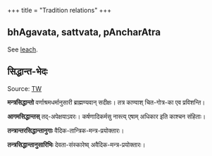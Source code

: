 +++
title = "Tradition relations"
+++

## bhAgavata, sattvata, pAncharAtra
See [leach](/AgamaH_vaiShNavaH/pAncharAtrAgamaH/meta/articles/leach_pAncharAtra_2013/3_THE_THREE_JEWELS_AND_THE_FORMATION_OF/3_Divisions_within_the_pAncharAtra/2_ii_Distinct_pAncharAtrika_identities_i). 

## सिद्धान्त-भेदः
Source: [TW](pAncharAtrAgamaH/meta/articles/leach_pAncharAtra_2013/3_THE_THREE_JEWELS_AND_THE_FORMATION_OF/3_Divisions_within_the_pAncharAtra/3_iii_The_four_pAncharAtra_siddhAntas_ac.md)

**मन्त्रसिद्धान्तो** वर्णाश्रमधर्मानुसारी ब्राह्मण्यवान् सदीक्षः। तत्र काण्वाश् चित-गोत्र-का एव प्रविशन्ति।  

**आगमसिद्धान्तस्** तद्-अपेक्षयाऽवरः। कर्षणादिकर्मसु नास्त्य् एषाम् अधिकार इति काश्चन संहिताः। 

**तन्त्रान्तरसिद्धान्तानुगाः** वैदिक-तान्त्रिक-मन्त्र-प्रयोक्तारः। 

**तन्त्रसिद्धान्तानुसारिभिः** देवता-संस्कारेष्व् अवैदिक-मन्त्र-प्रयोक्तारः। 

